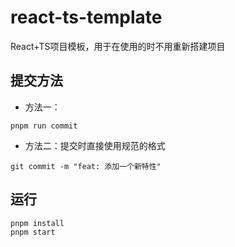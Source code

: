# react-ts-template

React+TS项目模板，用于在使用的时不用重新搭建项目

## 提交方法

- 方法一：

```shell
pnpm run commit
```

- 方法二：提交时直接使用规范的格式

```shell
git commit -m "feat: 添加一个新特性"
```

## 运行

```shell
pnpm install
pnpm start
```
